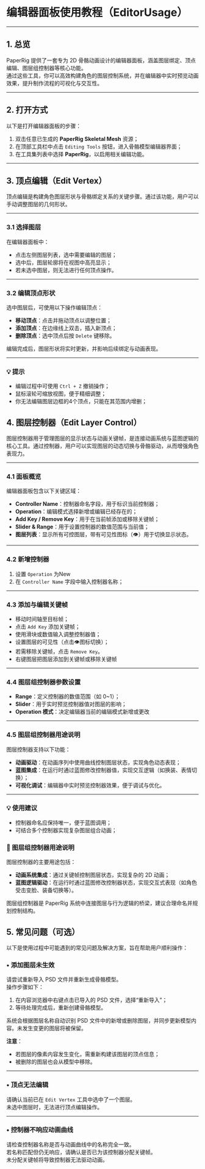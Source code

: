 # 编辑器面板使用教程（EditorUsage）

---

## 1. 总览

PaperRig 提供了一套专为 2D 骨骼动画设计的编辑器面板，涵盖图层绑定、顶点编辑、图层组控制器等核心功能。  
通过这些工具，你可以高效构建角色的图层控制系统，并在编辑器中实时预览动画效果，提升制作流程的可视化与交互性。

---

## 2. 打开方式

以下是打开编辑器面板的步骤：

1. 双击任意已生成的 **PaperRig Skeletal Mesh** 资源；
2. 在顶部工具栏中点击 `Editing Tools` 按钮，进入骨骼模型编辑器界面；
3. 在工具集列表中选择 **PaperRig**，以启用相关编辑功能。

---

## 3. 顶点编辑（Edit Vertex）

顶点编辑是构建角色图层形状与骨骼绑定关系的关键步骤。通过该功能，用户可以手动调整图层的几何形状。

---

### 3.1 选择图层

在编辑器面板中：

- 点击左侧图层列表，选中需要编辑的图层；
- 选中后，图层轮廓将在视图中高亮显示；
- 若未选中图层，则无法进行任何顶点操作。

---

### 3.2 编辑顶点形状

选中图层后，可使用以下操作编辑顶点：

- **移动顶点**：点击并拖动顶点以调整位置；
- **添加顶点**：在边缘线上双击，插入新顶点；
- **删除顶点**：选中顶点后按 `Delete` 键移除。

编辑完成后，图层形状将实时更新，并影响后续绑定与动画表现。

---

### 💡 提示

- 编辑过程中可使用 `Ctrl + Z` 撤销操作；
- 鼠标滚轮可缩放视图，便于精细调整；
- 你无法编辑图层边框的4个顶点，只能在其范围内增删；

## 4. 图层控制器（Edit Layer Control）

图层控制器用于管理图层的显示状态与动画关键帧，是连接动画系统与蓝图逻辑的核心工具。通过控制器，用户可以实现图层的动态切换与骨骼驱动，从而增强角色表现力。

---

### 4.1 面板概览

编辑器面板包含以下关键区域：

- **Controller Name**：控制器命名字段，用于标识当前控制器；
- **Operation**：编辑模式选择新增或编辑已经存在的；
- **Add Key / Remove Key**：用于在当前帧添加或移除关键帧；
- **Slider & Range**：用于设置控制器的数值范围与当前值；
- **图层列表**：显示所有可控图层，带有可见性图标（👁️）用于切换显示状态。

---

### 4.2 新增控制器

1. 设置 `Operation` 为New
2. 在 `Controller Name` 字段中输入控制器名称；

---

### 4.3 添加与编辑关键帧

- 移动时间轴至目标帧；
- 点击 `Add Key` 添加关键帧；
- 使用滑块或数值输入调整控制器值；
- 设置图层的可见性（点击👁️图标切换）；
- 若需移除关键帧，点击 `Remove Key`。
- 右键图层把图层添加到关键帧或移除关键帧

---

### 4.4 图层组控制器参数设置

- **Range**：定义控制器的数值范围（如 0~1）；
- **Slider**：用于实时预览控制器值对图层的影响；
- **Operation 模式**：决定编辑器当前的编辑模式新增或更改

---

### 4.5 图层组控制器用途说明

图层控制器支持以下功能：

- **动画驱动**：在动画序列中使用曲线控制图层状态，实现角色动态表现；
- **蓝图集成**：在运行时通过蓝图修改控制器值，实现交互逻辑（如换装、表情切换）；
- **可视化调试**：编辑器中实时预览控制器效果，便于调试与优化。

---

### 💡 使用建议

- 控制器命名应保持唯一，便于蓝图调用；
- 可结合多个控制器实现复杂图层组合动画；

### 🎯 图层组控制器用途说明

图层控制器的主要用途包括：

- **动画系统集成**：通过关键帧控制图层状态，实现复杂的 2D 动画；
- **蓝图逻辑驱动**：在运行时通过蓝图修改控制器状态，实现交互式表现（如角色受击变脸、装备切换等）。

图层组控制器是 PaperRig 系统中连接图层与行为逻辑的桥梁，建议合理命名并规划控制结构。

## 5. 常见问题（可选）

以下是使用过程中可能遇到的常见问题及解决方案，旨在帮助用户顺利操作：

### • 添加图层未生效

请尝试重新导入 PSD 文件并重新生成骨骼模型。  
操作步骤如下：
1. 在内容浏览器中右键点击已导入的 PSD 文件，选择“重新导入”；
2. 等待处理完成后，重新创建骨骼模型。

系统会根据图层名称自动识别 PSD 文件中的新增或删除图层，并同步更新模型内容。未发生变更的图层将被保留。

**注意**：
- 若图层的像素内容发生变化，需重新构建该图层的顶点信息；
- 被删除的图层也会从模型中移除。

---

### • 顶点无法编辑

请确认当前已在 `Edit Vertex` 工具中选中了一个图层。  
未选中图层时，无法进行顶点编辑操作。

---

### • 控制器不响应动画曲线

请检查控制器名称是否与动画曲线中的名称完全一致。  
若名称匹配但仍无响应，请确认是否已为该控制器分配关键帧。  
未分配关键帧将导致控制器无法驱动动画。